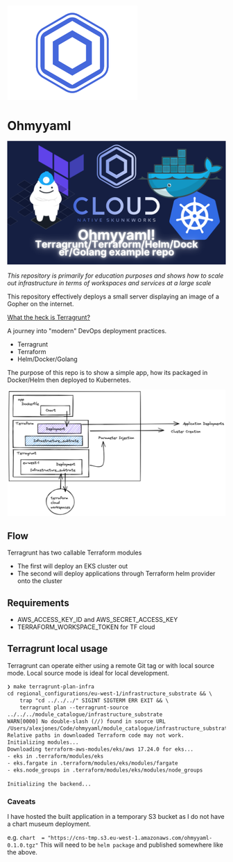 <img src="images/logo.png" width="300">

# Ohmyyaml

[![ohmyyaml](./images/Ohmyyaml!.png)](https://youtu.be/AktpY84UBAk "Ohmyyaml!")

_This repository is primarily for education purposes and shows how to scale out infrastructure in terms of workspaces and services at a large scale_

This repository effectively deploys a small server displaying an image of a Gopher on the internet.

[What the heck is Terragrunt?](https://youtu.be/LuKYu9ASGyo)

A journey into "modern" DevOps deployment practices.
- Terragrunt
- Terraform
- Helm/Docker/Golang

The purpose of this repo is to show a simple app, how its packaged in Docker/Helm then deployed to Kubernetes.

<img src="images/example.png" width="700">

## Flow

Terragrunt has two callable Terraform modules
- The first will deploy an EKS cluster out
- The second will deploy applications through Terraform helm provider onto the cluster 

## Requirements

- AWS_ACCESS_KEY_ID and AWS_SECRET_ACCESS_KEY
- TERRAFORM_WORKSPACE_TOKEN for TF cloud


## Terragrunt local usage

Terragrunt can operate either using a remote Git tag or with local source mode.
Local source mode is ideal for local development.


```
❯ make terragrunt-plan-infra
cd regional_configurations/eu-west-1/infrastructure_substrate && \
	trap "cd ../../../" SIGINT SIGTERM ERR EXIT && \
	terragrunt plan --terragrunt-source ../../../module_catalogue/infrastructure_substrate
WARN[0000] No double-slash (//) found in source URL /Users/alexjones/Code/ohmyyaml/module_catalogue/infrastructure_substrate. Relative paths in downloaded Terraform code may not work.
Initializing modules...
Downloading terraform-aws-modules/eks/aws 17.24.0 for eks...
- eks in .terraform/modules/eks
- eks.fargate in .terraform/modules/eks/modules/fargate
- eks.node_groups in .terraform/modules/eks/modules/node_groups

Initializing the backend...
```

### Caveats

I have hosted the built application in a temporary S3 bucket as I do not have a chart museum deployment.

e.g. `chart  = "https://cns-tmp.s3.eu-west-1.amazonaws.com/ohmyyaml-0.1.0.tgz"`
This will need to be `helm package` and published somewhere like the above.
